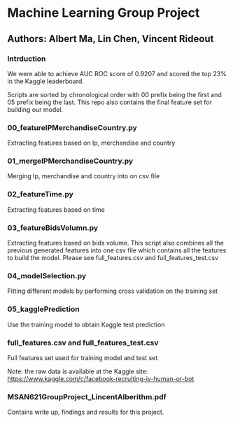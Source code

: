 # Machine Learning Group Project
## Authors: Albert Ma, Lin Chen, Vincent Rideout

### Intrduction
We were able to achieve AUC ROC score of 0.9207 and scored the top 23% in the Kaggle leaderboard.

Scripts are sorted by chronological order with 00 prefix being the first and 05 prefix being the last. This repo also contains the final feature set for building our model.

### 00_featureIPMerchandiseCountry.py
Extracting features based on Ip, merchandise and country

### 01_mergeIPMerchandiseCountry.py
Merging Ip, merchandise and country into on csv file

### 02_featureTime.py
Extracting features based on time

### 03_featureBidsVolumn.py
Extracting features based on bids volume. This script also combines all the previous generated features into one csv file which contains all the features to build the model. Please see full_features.csv and full_features_test.csv

### 04_modelSelection.py
Fitting different models by performing cross validation on the training set

### 05_kagglePrediction
Use the training model to obtain Kaggle test prediction

### full_features.csv and full_features_test.csv
Full features set used for training model and test set

Note: the raw data is available at the Kaggle site:
https://www.kaggle.com/c/facebook-recruiting-iv-human-or-bot

### MSAN621GroupProject_LincentAlberithm.pdf
Contains write up, findings and results for this project.
